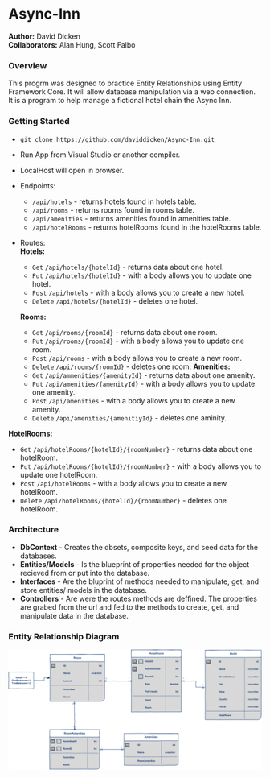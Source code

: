 # Async-Inn
**Author:** David Dicken  
**Collaborators:** Alan Hung, Scott Falbo

### Overview
This progrm was designed to practice Entity Relationships using Entity Framework Core.
It will allow database manipulation via a web connection.
It is a program to help manage a fictional hotel chain the Async Inn.

### Getting Started
* `git clone https://github.com/daviddicken/Async-Inn.git`
* Run App from Visual Studio or another compiler.
* LocalHost will open in browser.
* Endpoints:
  * `/api/hotels` - returns hotels found in hotels table.
  * `/api/rooms` - returns rooms found in rooms table.
  * `/api/amenities` - returns amenities found in amenities table.
  * `/api/hotelRooms` - returns hotelRooms found in the hotelRooms table.
* Routes:  
  **Hotels:**
  * `Get` `/api/hotels/{hotelId}` - returns data about one hotel.
  * `Put` `/api/hotels/{hotelId}` - with a body allows you to update one hotel.
  * `Post` `/api/hotels` - with a body allows you to create a new hotel.
  * `Delete` `/api/hotels/{hotelId}` - deletes one hotel.  
  
  **Rooms:**
  * `Get` `/api/rooms/{roomId}` - returns data about one room.
  * `Put` `/api/rooms/{roomId}` - with a body allows you to update one room.
  * `Post` `/api/rooms` - with a body allows you to create a new room.
  * `Delete` `/api/rooms/{roomId}` - deletes one room.    **Amenities:**
  * `Get` `/api/ammenities/{amenityId}` - returns data about one amenity.
  * `Put` `/api/amenities/{amenityId}` - with a body allows you to update one amenity.
  * `Post` `/api/amenities` - with a body allows you to create a new amenity.
  * `Delete` `/api/amenities/{amenitiyId}` - deletes one aminity.  
  
 **HotelRooms:**
   * `Get` `/api/hotelRooms/{hotelId}/{roomNumber}` - returns data about one hotelRoom.
   * `Put` `/api/hotelRooms/{hotelId}/{roomNumber}` - with a body allows you to update one hotelRoom.
   * `Post` `/api/hotelRooms` - with a body allows you to create a new hotelRoom.
   * `Delete` `/api/hotelRooms/{hotelId}/{roomNumber}` - deletes one hotelRoom.

### Architecture
* **DbContext** - Creates the dbsets, composite keys, and seed data for the databases.  
* **Entities/Models** - Is the blueprint of properties needed for the object recieved from or put into the database.  
* **Interfaces** - Are the bluprint of methods needed to manipulate, get, and store entities/ models in the database.  
* **Controllers** - Are were the routes methods are deffined. The properties are grabed from the url and fed to the methods to create, get, and manipulate data in the database.  

### Entity Relationship Diagram
![ERD](https://github.com/daviddicken/Async-Inn/blob/master/AsyncInn/Img/AsyncInnERD.PNG?raw=true)

